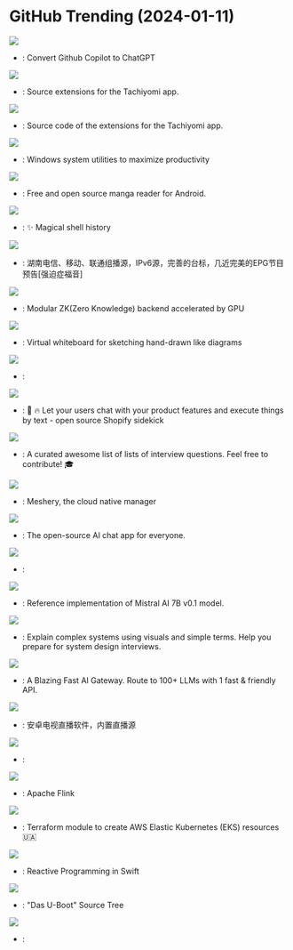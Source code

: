 # GitHub Trending (2024-01-11)

![](https://img.shields.io/badge/Go-New%201-green?style=flat-square&logo=appveyor)
- [](https://github.comundefined): Convert Github Copilot to ChatGPT

![](https://img.shields.io/badge/none-New%20436-green?style=flat-square&logo=appveyor)
- [](https://github.comundefined): Source extensions for the Tachiyomi app.

![](https://img.shields.io/badge/Kotlin-New%2099-green?style=flat-square&logo=appveyor)
- [](https://github.comundefined): Source code of the extensions for the Tachiyomi app.

![](https://img.shields.io/badge/C%23-New%20107-green?style=flat-square&logo=appveyor)
- [](https://github.comundefined): Windows system utilities to maximize productivity

![](https://img.shields.io/badge/Kotlin-New%20112-green?style=flat-square&logo=appveyor)
- [](https://github.comundefined): Free and open source manga reader for Android.

![](https://img.shields.io/badge/Rust-New%20380-green?style=flat-square&logo=appveyor)
- [](https://github.comundefined): ✨ Magical shell history

![](https://img.shields.io/badge/none-New%2041-green?style=flat-square&logo=appveyor)
- [](https://github.comundefined): 湖南电信、移动、联通组播源，IPv6源，完善的台标，几近完美的EPG节目预告[强迫症福音]

![](https://img.shields.io/badge/C%2B%2B-New%20340-green?style=flat-square&logo=appveyor)
- [](https://github.comundefined): Modular ZK(Zero Knowledge) backend accelerated by GPU

![](https://img.shields.io/badge/TypeScript-New%20335-green?style=flat-square&logo=appveyor)
- [](https://github.comundefined): Virtual whiteboard for sketching hand-drawn like diagrams

![](https://img.shields.io/badge/C-New%2025-green?style=flat-square&logo=appveyor)
- [](https://github.comundefined): 

![](https://img.shields.io/badge/TypeScript-New%2045-green?style=flat-square&logo=appveyor)
- [](https://github.comundefined): 🤖 🔥 Let your users chat with your product features and execute things by text - open source Shopify sidekick

![](https://img.shields.io/badge/none-New%20362-green?style=flat-square&logo=appveyor)
- [](https://github.comundefined): A curated awesome list of lists of interview questions. Feel free to contribute! 🎓

![](https://img.shields.io/badge/JavaScript-New%2038-green?style=flat-square&logo=appveyor)
- [](https://github.comundefined): Meshery, the cloud native manager

![](https://img.shields.io/badge/TypeScript-New%201-green?style=flat-square&logo=appveyor)
- [](https://github.comundefined): The open-source AI chat app for everyone.

![](https://img.shields.io/badge/C%2B%2B-New%2013-green?style=flat-square&logo=appveyor)
- [](https://github.comundefined): 

![](https://img.shields.io/badge/Jupyter%20Notebook-New%20155-green?style=flat-square&logo=appveyor)
- [](https://github.comundefined): Reference implementation of Mistral AI 7B v0.1 model.

![](https://img.shields.io/badge/none-New%20187-green?style=flat-square&logo=appveyor)
- [](https://github.comundefined): Explain complex systems using visuals and simple terms. Help you prepare for system design interviews.

![](https://img.shields.io/badge/TypeScript-New%20186-green?style=flat-square&logo=appveyor)
- [](https://github.comundefined): A Blazing Fast AI Gateway. Route to 100+ LLMs with 1 fast & friendly API.

![](https://img.shields.io/badge/C-New%2069-green?style=flat-square&logo=appveyor)
- [](https://github.comundefined): 安卓电视直播软件，内置直播源

![](https://img.shields.io/badge/none-New%206-green?style=flat-square&logo=appveyor)
- [](https://github.comundefined): 

![](https://img.shields.io/badge/Java-New%2019-green?style=flat-square&logo=appveyor)
- [](https://github.comundefined): Apache Flink

![](https://img.shields.io/badge/HCL-New%205-green?style=flat-square&logo=appveyor)
- [](https://github.comundefined): Terraform module to create AWS Elastic Kubernetes (EKS) resources 🇺🇦

![](https://img.shields.io/badge/Swift-New%2017-green?style=flat-square&logo=appveyor)
- [](https://github.comundefined): Reactive Programming in Swift

![](https://img.shields.io/badge/C-New%202-green?style=flat-square&logo=appveyor)
- [](https://github.comundefined): "Das U-Boot" Source Tree

![](https://img.shields.io/badge/Python-New%2034-green?style=flat-square&logo=appveyor)
- [](https://github.comundefined): 

